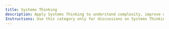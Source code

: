 ```yaml
---
title: Systems Thinking
description: Apply Systems Thinking to understand complexity, improve decision-making, and drive sustainable organisational change.
Instructions: Use this category only for discussions on Systems Thinking, including identifying system dynamics, feedback loops, constraints, and emergent behaviours in organisations and product development. Topics should focus on applying Systems Thinking in Agile, DevOps, and Business Agility to optimise value streams, improve collaboration, and create resilient, adaptive systems.
---
```

